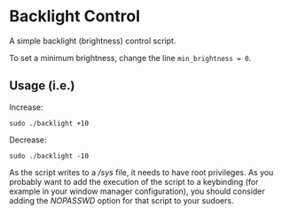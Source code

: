 Backlight Control
=================

A simple backlight (brightness) control script.

To set a minimum brightness, change the line ``min_brightness = 0``.

Usage (i.e.)
------------

Increase:

    sudo ./backlight +10

Decrease:

    sudo ./backlight -10

As the script writes to a */sys* file, it needs to have root privileges. As you probably want to add the execution of the script to a keybinding (for example in your window manager configuration), you should consider adding the *NOPASSWD* option for that script to your sudoers.
